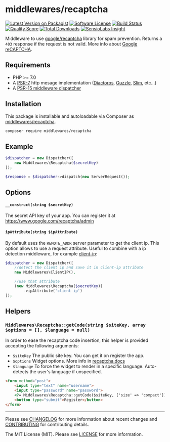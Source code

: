 # middlewares/recaptcha

[![Latest Version on Packagist][ico-version]][link-packagist]
[![Software License][ico-license]](LICENSE)
[![Build Status][ico-travis]][link-travis]
[![Quality Score][ico-scrutinizer]][link-scrutinizer]
[![Total Downloads][ico-downloads]][link-downloads]
[![SensioLabs Insight][ico-sensiolabs]][link-sensiolabs]

Middleware to use [google/recaptcha](https://github.com/google/recaptcha) library for spam prevention. Returns a `403` response if the request is not valid. More info about [Google reCAPTCHA](https://www.google.com/recaptcha).

## Requirements

* PHP >= 7.0
* A [PSR-7](https://packagist.org/providers/psr/http-message-implementation) http mesage implementation ([Diactoros](https://github.com/zendframework/zend-diactoros), [Guzzle](https://github.com/guzzle/psr7), [Slim](https://github.com/slimphp/Slim), etc...)
* A [PSR-15 middleware dispatcher](https://github.com/middlewares/awesome-psr15-middlewares#dispatcher)

## Installation

This package is installable and autoloadable via Composer as [middlewares/recaptcha](https://packagist.org/packages/middlewares/recaptcha).

```sh
composer require middlewares/recaptcha
```

## Example

```php
$dispatcher = new Dispatcher([
	new Middlewares\Recaptcha($secretKey)
]);

$response = $dispatcher->dispatch(new ServerRequest());
```

## Options

#### `__construct(string $secretKey)`

The secret API key of your app. You can register it at https://www.google.com/recaptcha/admin

#### `ipAttribute(string $ipAttribute)`

By default uses the `REMOTE_ADDR` server parameter to get the client ip. This option allows to use a request attribute. Useful to combine with a ip detection middleware, for example [client-ip](https://github.com/middlewares/client-ip):

```php
$dispatcher = new Dispatcher([
    //detect the client ip and save it in client-ip attribute
    new Middlewares\ClientIP(),

    //use that attribute
    (new Middlewares\Recaptcha($secretKey))
        ->ipAttribute('client-ip')
]);
```

## Helpers

### `Middlewares\Recaptcha::getCode(string $siteKey, array $options = [], $language = null)`

In order to ease the recaptcha code insertion, this helper is provided accepting the following arguments:

* `$siteKey` The public site key. You can get it on register the app.
* `$options` Widget options. More info in [recaptcha docs](https://developers.google.com/recaptcha/docs/display)
* `$language` To force the widget to render in a specific language. Auto-detects the user's language if unspecified.

```html
<form method="post">
    <input type="text" name="username">
    <input type="password" name="password">
    <?= Middlewares\Recaptcha::getCode($siteKey, ['size' => 'compact']) ?>
    <button type="submit">Register</button>
</form>
```

---

Please see [CHANGELOG](CHANGELOG.md) for more information about recent changes and [CONTRIBUTING](CONTRIBUTING.md) for contributing details.

The MIT License (MIT). Please see [LICENSE](LICENSE) for more information.

[ico-version]: https://img.shields.io/packagist/v/middlewares/recaptcha.svg?style=flat-square
[ico-license]: https://img.shields.io/badge/license-MIT-brightgreen.svg?style=flat-square
[ico-travis]: https://img.shields.io/travis/middlewares/recaptcha/master.svg?style=flat-square
[ico-scrutinizer]: https://img.shields.io/scrutinizer/g/middlewares/recaptcha.svg?style=flat-square
[ico-downloads]: https://img.shields.io/packagist/dt/middlewares/recaptcha.svg?style=flat-square
[ico-sensiolabs]: https://img.shields.io/sensiolabs/i/4070e9fb-5d51-4d6c-b28f-964cd8b6da0e.svg?style=flat-square

[link-packagist]: https://packagist.org/packages/middlewares/recaptcha
[link-travis]: https://travis-ci.org/middlewares/recaptcha
[link-scrutinizer]: https://scrutinizer-ci.com/g/middlewares/recaptcha
[link-downloads]: https://packagist.org/packages/middlewares/recaptcha
[link-sensiolabs]: https://insight.sensiolabs.com/projects/4070e9fb-5d51-4d6c-b28f-964cd8b6da0e
